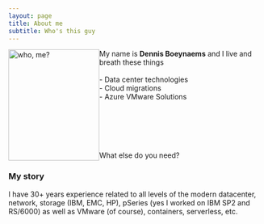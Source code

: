 ```yaml
---
layout: page
title: About me
subtitle: Who's this guy
---
```

 <style type="text/css">
    img {
      margin: auto;
      float: left;
    }
</style>

<div class="square">
    <div>
      <img src="/AVSblog/assets/img/IMG_9409.jpg" alt="who, me?" width="180" height="220">
    </div>
    <p {text-indent: 10px;}
    <br>My name is <b>Dennis Boeynaems</b> and I live and breath these things <br>
    <br> 
    - Data center technologies <br>  
    - Cloud migrations<br>
    - Azure VMware Solutions<br>
    <br>
    <br>
    <br>
    <br>
    <br>
    </p> 
</div>







What else do you need?

### My story

I have 30+ years experience related to all levels of the modern datacenter, network, storage (IBM, EMC, HP), pSeries (yes I worked on IBM SP2 and RS/6000) as well as VMware (of course), containers, serverless, etc.
